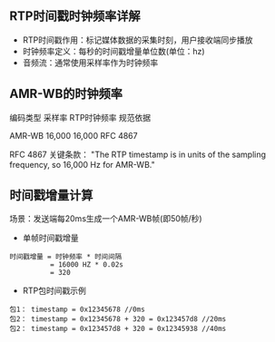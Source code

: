 ## RTP时间戳时钟频率详解

- RTP时间戳作用：标记媒体数据的采集时刻，用户接收端同步播放
- 时钟频率定义：每秒的时间戳增量单位数(单位：hz)
- 音频流：通常使用采样率作为时钟频率

## AMR-WB的时钟频率
编码类型	采样率	RTP时钟频率	规范依据

AMR-WB	16,000	16,000	RFC 4867

RFC 4867 关键条款：
    "The RTP timestamp is in units of the sampling frequency, so 16,000 Hz for AMR-WB."

## 时间戳增量计算

场景：发送端每20ms生成一个AMR-WB帧(即50帧/秒)

- 单帧时间戳增量
```
时间戳增量 = 时钟频率 * 时间间隔
          = 16000 HZ * 0.02s
          = 320
```
- RTP包时间戳示例
```
包1： timestamp = 0x12345678 //0ms
包2： timestamp = 0x12345678 + 320 = 0x123457d8 //20ms
包2： timestamp = 0x123457d8 + 320 = 0x12345938 //40ms
```
